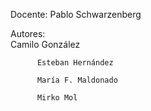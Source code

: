 Docente:  Pablo Schwarzenberg  

Autores:  
          Camilo González 

          Esteban Hernández 

          María F. Maldonado 

          Mirko Mol 
